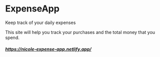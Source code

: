 # ExpenseApp
Keep track of your daily expenses

This site will help you track your purchases and the total money that you spend.
##### https://nicole-expense-app.netlify.app/
